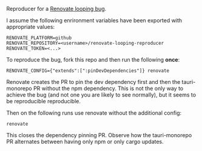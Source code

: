 Reproducer for a [Renovate looping bug](TODO).

I assume the following enrironment variables have been exported with appropriate values:
```
RENOVATE_PLATFORM=github
RENOVATE_REPOSITORY=<username>/renovate-looping-reproducer
RENOVATE_TOKEN=<...>
```

To reproduce the bug, fork this repo and then run the following **once**:

```
RENOVATE_CONFIG={"extends":[":pinDevDependencies"]} renovate
```

Renovate creates the PR to pin the dev dependency first and then the tauri-monorepo PR without the npm dependency. This is not the only way to achieve the bug (and not one you are likely to see normally), but it seems to be reproducible reproducible.

Then on the following runs use renovate without the additional config:

```
renovate
```

This closes the dependency pinning PR. Observe how the tauri-monorepo PR alternates between having only npm or only cargo updates.
